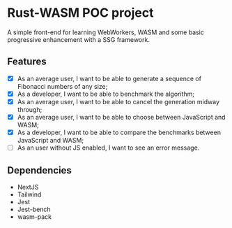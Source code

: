 # Rust-WASM POC project

A simple front-end for learning WebWorkers, WASM and some basic progressive
enhancement with a SSG framework.

## Features

- [x] As an average user, I want to be able to generate a sequence of Fibonacci
      numbers of any size;
- [x] As a developer, I want to be able to benchmark the algorithm;
- [x] As an average user, I want to be able to cancel the generation midway
      through;
- [x] As an average user, I want to be able to choose between JavaScript and
      WASM;
- [x] As a developer, I want to be able to compare the benchmarks between
      JavaScript and WASM;
- [ ] As an user without JS enabled, I want to see an error message.

## Dependencies

- NextJS
- Tailwind
- Jest
- Jest-bench
- wasm-pack
